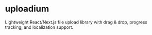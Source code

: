 # uploadium
Lightweight React/Next.js file upload library with drag &amp; drop, progress tracking, and localization support.
